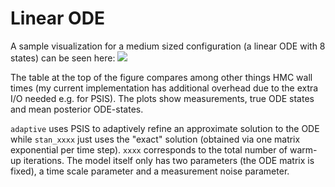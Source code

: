 # Linear ODE

A sample visualization for a medium sized configuration (a linear ODE with 8 states)
can be seen here:
![](figs/linear_ode/medium/262322ed0482f5fa5d8f94f1e56b65c2.png)

The table at the top of the figure compares among other things HMC wall times
(my current implementation has additional overhead due to the extra I/O needed e.g. for PSIS).
The plots show measurements, true ODE states and mean posterior ODE-states.

`adaptive` uses PSIS to adaptively refine an approximate solution to the ODE
while `stan_xxxx` just uses the "exact" solution
(obtained via one matrix exponential per time step).
`xxxx` corresponds to the total number of warm-up iterations.
The model itself only has two parameters (the ODE matrix is fixed), a time scale
parameter and a measurement noise parameter.
